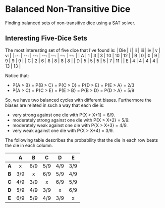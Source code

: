 # Balanced Non-Transitive Dice
Finding balanced sets of non-transitive dice using a SAT solver.

## Interesting Five-Dice Sets
The most interesting set of five dice that I've found is:
| Die | i | ii | iii | iv | v | vi |
| :-: | --: | --: | --: | --: | --: | --: |
| A   | 1   | 3   | 3   | 10  | 10  | 12  |
| B   | 0   | 0   | 9   | 9   |  9  | 9   |
| C   | 2   | 6   | 8   | 8   |  8  | 8   |
| D   | 5   | 5   | 5   | 5   |  7  | 11  |
| E   | 4   | 4   | 4   | 4   |  13 | 13  |

Notice that:
  - P{A > B} = P{B > C} = P{C > D} = P{D > E} = P{E > A} = 2/3
  - P{A > C} = P{C > E} = P{E > B} = P{B > D} = P{D > A} = 5/9

So, we have two balanced cycles with different biases. Furthermore the biases are related in such a way that each die is:
  - very strong against one die with P{X > X+1} = 6/9.
  - moderately strong against one die with P{X > X+2} = 5/9.
  - moderately weak against one die with P{X > X+3} = 4/9.
  - very weak against one die with P{X > X+4} = 3/9.

The following table describes the probability that the die in each row beats the die in each column.

|       | A   | B   | C   | D   | E   |
| :-:   | :-: | :-: | :-: | :-: | :-: |
| **A** |  x  | 6/9 | 5/9 | 4/9 | 3/9 |
| **B** | 3/9 |  x  | 6/9 | 5/9 | 4/9 |
| **C** | 4/9 | 3/9 |  x  | 6/9 | 5/9 |
| **D** | 5/9 | 4/9 | 3/9 |  x  | 6/9 |
| **E** | 6/9 | 5/9 | 4/9 | 3/9 |  x  |
